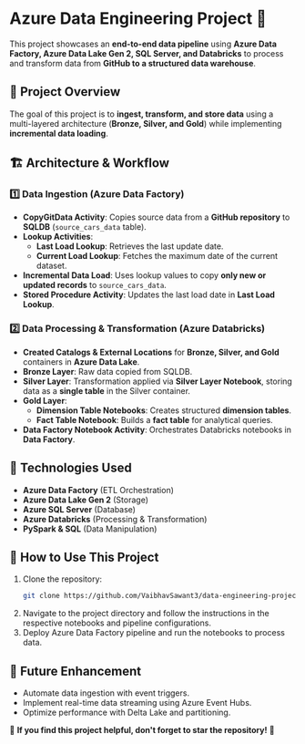 # Azure Data Engineering Project 🚀

This project showcases an **end-to-end data pipeline** using **Azure Data Factory, Azure Data Lake Gen 2, SQL Server, and Databricks** to process and transform data from **GitHub to a structured data warehouse**.

## 📌 Project Overview

The goal of this project is to **ingest, transform, and store data** using a multi-layered architecture (**Bronze, Silver, and Gold**) while implementing **incremental data loading**.

## 🏗️ Architecture & Workflow

### **1️⃣ Data Ingestion (Azure Data Factory)**
- **CopyGitData Activity**: Copies source data from a **GitHub repository** to **SQLDB** (`source_cars_data` table).
- **Lookup Activities**:
  - **Last Load Lookup**: Retrieves the last update date.
  - **Current Load Lookup**: Fetches the maximum date of the current dataset.
- **Incremental Data Load**: Uses lookup values to copy **only new or updated records** to `source_cars_data`.
- **Stored Procedure Activity**: Updates the last load date in **Last Load Lookup**.

### **2️⃣ Data Processing & Transformation (Azure Databricks)**
- **Created Catalogs & External Locations** for **Bronze, Silver, and Gold** containers in **Azure Data Lake**.
- **Bronze Layer**: Raw data copied from SQLDB.
- **Silver Layer**: Transformation applied via **Silver Layer Notebook**, storing data as a **single table** in the Silver container.
- **Gold Layer**:
  - **Dimension Table Notebooks**: Creates structured **dimension tables**.
  - **Fact Table Notebook**: Builds a **fact table** for analytical queries.
- **Data Factory Notebook Activity**: Orchestrates Databricks notebooks in **Data Factory**.

## 🔧 Technologies Used

- **Azure Data Factory** (ETL Orchestration)
- **Azure Data Lake Gen 2** (Storage)
- **Azure SQL Server** (Database)
- **Azure Databricks** (Processing & Transformation)
- **PySpark & SQL** (Data Manipulation)

## 🚀 How to Use This Project

1. Clone the repository:
   ```sh
   git clone https://github.com/VaibhavSawant3/data-engineering-project.git
2. Navigate to the project directory and follow the instructions in the respective notebooks and pipeline configurations.
3. Deploy Azure Data Factory pipeline and run the notebooks to process data.

## 🔮 **Future Enhancement**

- Automate data ingestion with event triggers.
- Implement real-time data streaming using Azure Event Hubs.
- Optimize performance with Delta Lake and partitioning.

🌟 **If you find this project helpful, don't forget to star the repository!** 🌟

